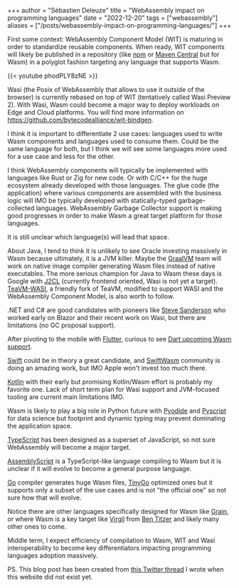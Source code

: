 +++
author = "Sébastien Deleuze"
title = "WebAssembly impact on programming languages"
date = "2022-12-20"
tags = ["webassembly"]
aliases = ["/posts/webassembly-impact-on-programming-languages/"]
+++

First some context: WebAssembly Component Model (WIT) is maturing in order to standardize reusable components. When ready, WIT components will likely be published in a repository (like [npm](https://www.npmjs.com/) or [Maven Central](https://search.maven.org/) but for Wasm) in a polyglot fashion targeting any language that supports Wasm.

{{< youtube phodPLY8zNE >}}

Wasi (the Posix of WebAssembly that allows to use it outside of the browser) is currently rebased on top of WIT (tentatively called Wasi Preview 2). With Wasi, Wasm could become a major way to deploy workloads on Edge and Cloud platforms. You will find more information on https://github.com/bytecodealliance/wit-bindgen.

I think it is important to differentiate 2 use cases: languages used to write Wasm components and languages used to consume them. Could be the same language for both, but I think we will see some languages more used for a use case and less for the other.

I think WebAssembly components will typically be implemented with languages like Rust or Zig for new code. Or with C/C++ for the huge ecosystem already developed with those languages. The glue code (the application) where various components are assembled with the business logic will IMO be typically developed with statically-typed garbage-collected languages. WebAssembly Garbage Collector support is making good progresses in order to make Wasm a great target platform for those languages.

It is still unclear which language(s) will lead that space.

About Java, I tend to think it is unlikely to see Oracle investing massively in Wasm because ultimately, it is a JVM killer. Maybe 
the [GraalVM](https://www.graalvm.org/) team will work on native image compiler generating Wasm files instead of native executables. The more serious champion for Java to Wasm these days is Google with [J2CL](https://github.com/google/j2cl) (currently frontend oriented, Wasi is not yet a target). [TeaVM-WASI](https://github.com/fermyon/teavm-wasi), a friendly fork of TeaVM, modified to support WASI and the WebAssembly Component Model, is also worth to follow.

.NET and C# are good candidates with pioneers like [Steve Sanderson](https://twitter.com/stevensanderson) who worked early on Blazor and their recent work on Wasi, but there are limitations (no GC proposal support).

After pivoting to the mobile with [Flutter](https://flutter.dev/), curious to see [Dart upcoming Wasm support](https://medium.com/dartlang/experimenting-with-dart-and-wasm-ef7f1c065577).

[Swift](https://www.swift.org/) could be in theory a great candidate, and [SwiftWasm](https://swiftwasm.org/) community is doing an amazing work, but IMO Apple won't invest too much there.

[Kotlin](https://kotlinlang.org/) with their early but promising Kotlin/Wasm effort is probably my favorite one. Lack of short term plan for Wasi support and JVM-focused tooling are current main limitations IMO.

Wasm is likely to play a big role in Python future with [Pyodide](https://github.com/pyodide/pyodide) and 
[Pyscript](https://pyscript.net/) for data science but footprint and dynamic typing may prevent dominating the application space.

[TypeScript](https://www.typescriptlang.org/) has been designed as a superset of JavaScript, so not sure WebAssembly will become a major target.

[AssemblyScript](https://www.assemblyscript.org/) is a TypeScript-like language compiling to Wasm but it is unclear if it will evolve to become a general purpose language.

[Go](https://go.dev/) compiler generates huge Wasm files, [TinyGo](https://tinygo.org/) optimized ones but it supports only a subset of the use cases and is not "the official one" so not sure how that will evolve.

Notice there are other languages specifically designed for Wasm like [Grain](https://grain-lang.org/), or where Wasm is a key target like [Virgil](https://github.com/titzer/virgil) from [Ben Titzer](https://twitter.com/TitzerBL) and likely many other ones to come.

Middle term, I expect efficiency of compilation to Wasm, WIT and Wasi interoperability to become key differentiators impacting programming languages adoption massively.

PS. This blog post has been created from [this Twitter thread](https://twitter.com/sdeleuze/status/1552695265328496640) I wrote when this website did not exist yet.
